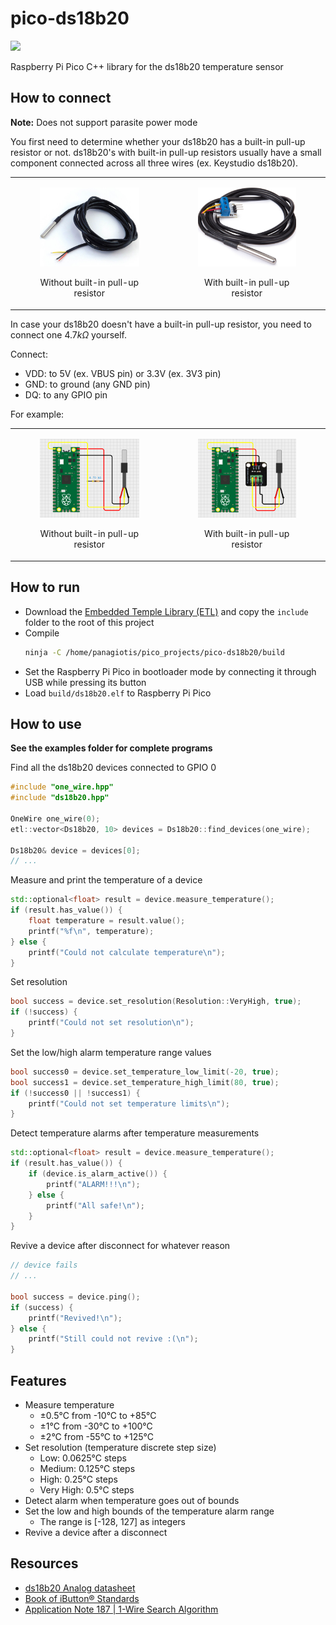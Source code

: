 # pico-ds18b20

<a target="_blank" href="https://www.paypal.com/donate/?hosted_button_id=J65KNQYEK88ML">
  <img src="https://img.shields.io/badge/Donate-PayPal-green.svg">
</a>

Raspberry Pi Pico C++ library for the ds18b20 temperature sensor

## How to connect
**Note:** Does not support parasite power mode  

You first need to determine whether your ds18b20 has a built-in pull-up resistor or not. ds18b20's with built-in pull-up resistors usually have a small component connected across all three wires (ex. Keystudio ds18b20).

<table>
  <tbody>
    <tr>
      <td>
        <figure>
          <p align="center" width="300px">
            <img src="images/ds18b20_without.jpg" width="300px">
            <figcaption><p align="center">Without built-in pull-up resistor</p></figcaption>
          </p>
        </figure>
      </td>
      <td>
        <figure>
          <p align="center" width="300px">
            <img src="images/ds18b20_with.jpg" width="300px">
            <figcaption><p align="center">With built-in pull-up resistor</p></figcaption>
          </p>
        </figure>
      </td>
    </tr>
  </tbody>
</table>

In case your ds18b20 doesn't have a built-in pull-up resistor, you need to connect one $4.7k\Omega$ yourself.

Connect:
- VDD: to 5V (ex. VBUS pin) or 3.3V (ex. 3V3 pin)
- GND: to ground (any GND pin)
- DQ: to any GPIO pin

For example:

<table>
  <tbody>
    <tr>
      <td>
        <figure>
          <p align="center" width="300px">
            <img src="images/connection_without.png" width="300px">
            <figcaption><p align="center">Without built-in pull-up resistor</p></figcaption>
          </p>
        </figure>
      </td>
      <td>
        <figure>
          <p align="center" width="300px">
            <img src="images/connection_with.png" width="300px">
            <figcaption><p align="center">With built-in pull-up resistor</p></figcaption>
          </p>
        </figure>
      </td>
    </tr>
  </tbody>
</table>

## How to run

- Download the [Embedded Temple Library (ETL)](https://github.com/ETLCPP/etl) and copy the `include` folder to the root of this project
- Compile
  ```bash
  ninja -C /home/panagiotis/pico_projects/pico-ds18b20/build
  ```
- Set the Raspberry Pi Pico in bootloader mode by connecting it through USB while pressing its button
- Load `build/ds18b20.elf` to Raspberry Pi Pico

## How to use

**See the examples folder for complete programs**

Find all the ds18b20 devices connected to GPIO 0

```c++
#include "one_wire.hpp"
#include "ds18b20.hpp"

OneWire one_wire(0);
etl::vector<Ds18b20, 10> devices = Ds18b20::find_devices(one_wire);

Ds18b20& device = devices[0];
// ...
```

Measure and print the temperature of a device

```c++
std::optional<float> result = device.measure_temperature();
if (result.has_value()) {
    float temperature = result.value();
    printf("%f\n", temperature);
} else {
    printf("Could not calculate temperature\n");
}
```

Set resolution

```c++
bool success = device.set_resolution(Resolution::VeryHigh, true);
if (!success) {
    printf("Could not set resolution\n");
}
```

Set the low/high alarm temperature range values

```c++
bool success0 = device.set_temperature_low_limit(-20, true);
bool success1 = device.set_temperature_high_limit(80, true);
if (!success0 || !success1) {
    printf("Could not set temperature limits\n");
}
```

Detect temperature alarms after temperature measurements

```c++
std::optional<float> result = device.measure_temperature();
if (result.has_value()) {
    if (device.is_alarm_active()) {
        printf("ALARM!!!\n");
    } else {
        printf("All safe!\n");
    }
}
```

Revive a device after disconnect for whatever reason

```c++
// device fails
// ...

bool success = device.ping();
if (success) {
    printf("Revived!\n");
} else {
    printf("Still could not revive :(\n");
}
```

## Features
- Measure temperature
  - &plusmn;0.5°C from -10°C to +85°C
  - &plusmn;1°C from -30°C to +100°C
  - &plusmn;2°C from -55°C to +125°C
- Set resolution (temperature discrete step size)
  - Low: 0.0625°C steps
  - Medium: 0.125°C steps
  - High: 0.25°C steps
  - Very High: 0.5°C steps
- Detect alarm when temperature goes out of bounds
- Set the low and high bounds of the temperature alarm range
  - The range is [-128, 127] as integers
- Revive a device after a disconnect

## Resources

- [ds18b20 Analog datasheet](https://www.analog.com/media/en/technical-documentation/data-sheets/ds18b20.pdf)
- [Book of iButton® Standards](https://www.analog.com/media/en/technical-documentation/tech-articles/book-of-ibuttonreg-standards.pdf)
- [Application Note 187 | 1-Wire Search Algorithm](https://www.analog.com/media/en/technical-documentation/app-notes/1wire-search-algorithm.pdf)